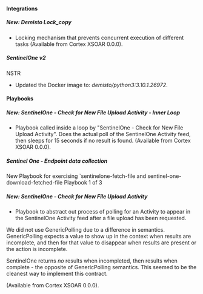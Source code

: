 
#### Integrations
##### New: Demisto Lock_copy
- Locking mechanism that prevents concurrent execution of different tasks (Available from Cortex XSOAR 0.0.0).
##### SentinelOne v2
NSTR
- Updated the Docker image to: *demisto/python3:3.10.1.26972*.

#### Playbooks
##### New: SentinelOne - Check for New File Upload Activity - Inner Loop
- Playbook called inside a loop by  "SentinelOne - Check for New File Upload Activity". Does the actual poll of the SentinelOne Activity feed, then sleeps for 15 seconds if no result is found. (Available from Cortex XSOAR 0.0.0).
##### Sentinel One - Endpoint data collection
New Playbook for exercising `sentinelone-fetch-file and sentinel-one-download-fetched-file
Playbook 1 of 3
##### New: SentinelOne - Check for New File Upload Activity
- Playbook to abstract out process of polling for  an Activity to appear in the SentinelOne Activity feed after a file upload has been requested.

We did not use GenericPolling due to a difference in semantics. GenericPolling expects a value to show up in the context when results are incomplete, and then for that value to disappear when results are present or the action is incomplete.

SentinelOne returns *no* results when incompleted, then results when complete - the opposite of GenericPolling semantics. This seemed to be the cleanest way to implement this contract.

 (Available from Cortex XSOAR 0.0.0).
